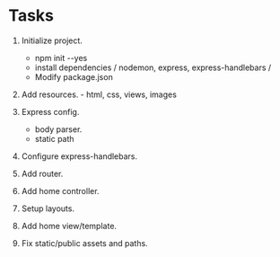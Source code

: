 # Tasks

1. Initialize project.
    * npm init --yes
    * install dependencies / nodemon, express, express-handlebars /
    * Modify package.json
2. Add resources. - html, css, views, images

3. Express config.
    * body parser.
    * static path
4. Configure express-handlebars.
5. Add router.
6. Add home controller.
7. Setup layouts.
8. Add home view/template.
9. Fix static/public assets and paths.
